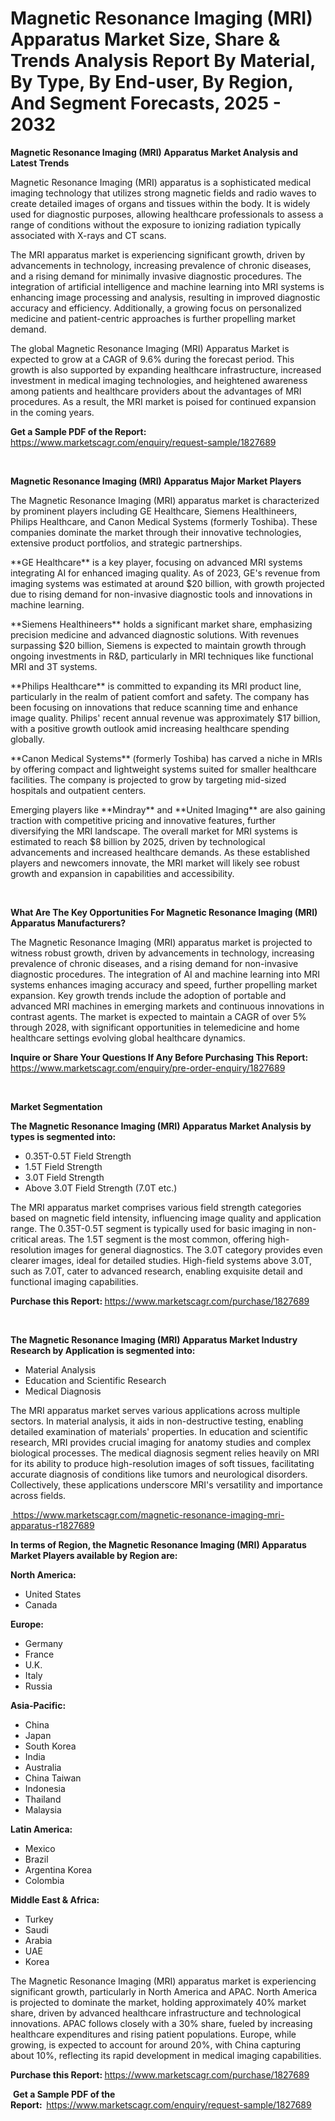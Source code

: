 <p><h1>Magnetic Resonance Imaging (MRI) Apparatus Market Size, Share & Trends Analysis Report By Material, By Type, By End-user, By Region, And Segment Forecasts, 2025 - 2032</h1></p><p><strong>Magnetic Resonance Imaging (MRI) Apparatus Market Analysis and Latest Trends</strong></p>
<p><p>Magnetic Resonance Imaging (MRI) apparatus is a sophisticated medical imaging technology that utilizes strong magnetic fields and radio waves to create detailed images of organs and tissues within the body. It is widely used for diagnostic purposes, allowing healthcare professionals to assess a range of conditions without the exposure to ionizing radiation typically associated with X-rays and CT scans.</p><p>The MRI apparatus market is experiencing significant growth, driven by advancements in technology, increasing prevalence of chronic diseases, and a rising demand for minimally invasive diagnostic procedures. The integration of artificial intelligence and machine learning into MRI systems is enhancing image processing and analysis, resulting in improved diagnostic accuracy and efficiency. Additionally, a growing focus on personalized medicine and patient-centric approaches is further propelling market demand.</p><p>The global Magnetic Resonance Imaging (MRI) Apparatus Market is expected to grow at a CAGR of 9.6% during the forecast period. This growth is also supported by expanding healthcare infrastructure, increased investment in medical imaging technologies, and heightened awareness among patients and healthcare providers about the advantages of MRI procedures. As a result, the MRI market is poised for continued expansion in the coming years.</p></p>
<p><strong>Get a Sample PDF of the Report:&nbsp;</strong> <a href="https://www.marketscagr.com/enquiry/request-sample/1827689?utm_campaign=1868&utm_medium=2&utm_source=Github&utm_content=ia&utm_term=14042025&utm_id=magnetic-resonance-imaging-mri-apparatus">https://www.marketscagr.com/enquiry/request-sample/1827689</a></p>
<p>&nbsp;</p>
<p><strong>Magnetic Resonance Imaging (MRI) Apparatus Major Market Players</strong></p>
<p><p>The Magnetic Resonance Imaging (MRI) apparatus market is characterized by prominent players including GE Healthcare, Siemens Healthineers, Philips Healthcare, and Canon Medical Systems (formerly Toshiba). These companies dominate the market through their innovative technologies, extensive product portfolios, and strategic partnerships.</p><p>**GE Healthcare** is a key player, focusing on advanced MRI systems integrating AI for enhanced imaging quality. As of 2023, GE's revenue from imaging systems was estimated at around $20 billion, with growth projected due to rising demand for non-invasive diagnostic tools and innovations in machine learning.</p><p>**Siemens Healthineers** holds a significant market share, emphasizing precision medicine and advanced diagnostic solutions. With revenues surpassing $20 billion, Siemens is expected to maintain growth through ongoing investments in R&D, particularly in MRI techniques like functional MRI and 3T systems.</p><p>**Philips Healthcare** is committed to expanding its MRI product line, particularly in the realm of patient comfort and safety. The company has been focusing on innovations that reduce scanning time and enhance image quality. Philips' recent annual revenue was approximately $17 billion, with a positive growth outlook amid increasing healthcare spending globally.</p><p>**Canon Medical Systems** (formerly Toshiba) has carved a niche in MRIs by offering compact and lightweight systems suited for smaller healthcare facilities. The company is projected to grow by targeting mid-sized hospitals and outpatient centers.</p><p>Emerging players like **Mindray** and **United Imaging** are also gaining traction with competitive pricing and innovative features, further diversifying the MRI landscape. The overall market for MRI systems is estimated to reach $8 billion by 2025, driven by technological advancements and increased healthcare demands. As these established players and newcomers innovate, the MRI market will likely see robust growth and expansion in capabilities and accessibility.</p></p>
<p>&nbsp;</p>
<p><strong>What Are The Key Opportunities For Magnetic Resonance Imaging (MRI) Apparatus Manufacturers?</strong></p>
<p><p>The Magnetic Resonance Imaging (MRI) apparatus market is projected to witness robust growth, driven by advancements in technology, increasing prevalence of chronic diseases, and a rising demand for non-invasive diagnostic procedures. The integration of AI and machine learning into MRI systems enhances imaging accuracy and speed, further propelling market expansion. Key growth trends include the adoption of portable and advanced MRI machines in emerging markets and continuous innovations in contrast agents. The market is expected to maintain a CAGR of over 5% through 2028, with significant opportunities in telemedicine and home healthcare settings evolving global healthcare dynamics.</p></p>
<p><strong>Inquire or Share Your Questions If Any Before Purchasing This Report:</strong> <a href="https://www.marketscagr.com/enquiry/pre-order-enquiry/1827689?utm_campaign=1868&utm_medium=2&utm_source=Github&utm_content=ia&utm_term=14042025&utm_id=magnetic-resonance-imaging-mri-apparatus">https://www.marketscagr.com/enquiry/pre-order-enquiry/1827689</a></p>
<p>&nbsp;</p>
<p><strong>Market Segmentation</strong></p>
<p><strong>The Magnetic Resonance Imaging (MRI) Apparatus Market Analysis by types is segmented into:</strong></p>
<p><ul><li>0.35T-0.5T Field Strength</li><li>1.5T Field Strength</li><li>3.0T Field Strength</li><li>Above 3.0T Field Strength (7.0T etc.)</li></ul></p>
<p><p>The MRI apparatus market comprises various field strength categories based on magnetic field intensity, influencing image quality and application range. The 0.35T-0.5T segment is typically used for basic imaging in non-critical areas. The 1.5T segment is the most common, offering high-resolution images for general diagnostics. The 3.0T category provides even clearer images, ideal for detailed studies. High-field systems above 3.0T, such as 7.0T, cater to advanced research, enabling exquisite detail and functional imaging capabilities.</p></p>
<p><strong>Purchase this Report:&nbsp;</strong><a href="https://www.marketscagr.com/purchase/1827689?utm_campaign=1868&utm_medium=2&utm_source=Github&utm_content=ia&utm_term=14042025&utm_id=magnetic-resonance-imaging-mri-apparatus">https://www.marketscagr.com/purchase/1827689</a></p>
<p>&nbsp;</p>
<p><strong>The Magnetic Resonance Imaging (MRI) Apparatus Market Industry Research by Application is segmented into:</strong></p>
<p><ul><li>Material Analysis</li><li>Education and Scientific Research</li><li>Medical Diagnosis</li></ul></p>
<p><p>The MRI apparatus market serves various applications across multiple sectors. In material analysis, it aids in non-destructive testing, enabling detailed examination of materials' properties. In education and scientific research, MRI provides crucial imaging for anatomy studies and complex biological processes. The medical diagnosis segment relies heavily on MRI for its ability to produce high-resolution images of soft tissues, facilitating accurate diagnosis of conditions like tumors and neurological disorders. Collectively, these applications underscore MRI's versatility and importance across fields.</p></p>
<p><a href="https://www.marketscagr.com/magnetic-resonance-imaging-mri-apparatus-r1827689?utm_campaign=1868&utm_medium=2&utm_source=Github&utm_content=ia&utm_term=14042025&utm_id=magnetic-resonance-imaging-mri-apparatus">&nbsp;https://www.marketscagr.com/magnetic-resonance-imaging-mri-apparatus-r1827689</a></p>
<p><strong>In terms of Region, the Magnetic Resonance Imaging (MRI) Apparatus Market Players available by Region are:</strong></p>
<p>
    <p> <strong> North America: </strong>
        <ul>
            <li>United States</li>
            <li>Canada</li>
        </ul>
        </p> 
    <p> <strong> Europe: </strong>
        <ul>
            <li>Germany</li>
            <li>France</li>
            <li>U.K.</li>
            <li>Italy</li>
            <li>Russia</li>
        </ul>
        </p> 
    <p> <strong> Asia-Pacific: </strong>
        <ul>
            <li>China</li>
            <li>Japan</li>
            <li>South Korea</li>
            <li>India</li>
            <li>Australia</li>
            <li>China Taiwan</li>
            <li>Indonesia</li>
            <li>Thailand</li>
            <li>Malaysia</li>
        </ul>
        </p> 
    <p> <strong> Latin America: </strong>
        <ul>
            <li>Mexico</li>
            <li>Brazil</li>
            <li>Argentina Korea</li>
            <li>Colombia</li>
        </ul>
        </p> 
    <p> <strong> Middle East & Africa: </strong>
        <ul>
            <li>Turkey</li>
            <li>Saudi</li>
            <li>Arabia</li>
            <li>UAE</li>
            <li>Korea</li>
        </ul>
    </p>
    </p>
<p><p>The Magnetic Resonance Imaging (MRI) apparatus market is experiencing significant growth, particularly in North America and APAC. North America is projected to dominate the market, holding approximately 40% market share, driven by advanced healthcare infrastructure and technological innovations. APAC follows closely with a 30% share, fueled by increasing healthcare expenditures and rising patient populations. Europe, while growing, is expected to account for around 20%, with China capturing about 10%, reflecting its rapid development in medical imaging capabilities.</p></p>
<p><strong>Purchase this Report: </strong><a href="https://www.marketscagr.com/purchase/1827689?utm_campaign=1868&utm_medium=2&utm_source=Github&utm_content=ia&utm_term=14042025&utm_id=magnetic-resonance-imaging-mri-apparatus">https://www.marketscagr.com/purchase/1827689</a></p>
<p>&nbsp;<strong>Get a Sample PDF of the Report:&nbsp;&nbsp;</strong><a href="https://www.marketscagr.com/enquiry/request-sample/1827689?utm_campaign=1868&utm_medium=2&utm_source=Github&utm_content=ia&utm_term=14042025&utm_id=magnetic-resonance-imaging-mri-apparatus">https://www.marketscagr.com/enquiry/request-sample/1827689</a></p>
<p><strong></strong></p>
<p><p></p><p></p><p></p></p>